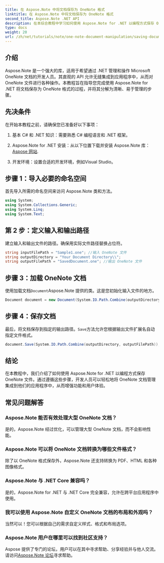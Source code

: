 ```yaml
---
title: 在 Aspose.Note 中将文档保存为 OneNote 格式
linktitle: 在 Aspose.Note 中将文档保存为 OneNote 格式
second_title: Aspose.Note .NET API
description: 在本综合教程中学习如何使用 Aspose.Note for .NET 以编程方式保存 OneNote 文档。了解分步指南，引导您完成整个过程 - 从加载现有 OneNote 文件到以所需格式保存它们。
type: docs
weight: 20
url: /zh/net/tutorials/note/one-note-document-manipulation/saving-document-to-one-note-format/
---
```

## 介绍

Aspose.Note 是一个强大的库，适用于希望通过 .NET 管理和操作 Microsoft OneNote 文档的开发人员。其直观的 API 允许无缝集成到应用程序中，从而对 OneNote 文件进行各种操作。本教程旨在指导您完成使用 Aspose.Note for .NET 将文档保存为 OneNote 格式的过程，并将其分解为清晰、易于管理的步骤。

## 先决条件

在开始本教程之前，请确保您已准备好以下事项：

1. 基本 C# 和 .NET 知识：需要熟悉 C# 编程语言和 .NET 框架。
   
2.  Aspose.Note for .NET 安装：从以下位置下载并安装 Aspose.Note 库：[Aspose 网站](https://releases.aspose.com/note/net/).

3. 开发环境：设置合适的开发环境，例如Visual Studio。

## 步骤 1：导入必要的命名空间

首先导入所需的命名空间来访问 Aspose.Note 类和方法。

```csharp
using System;
using System.Collections.Generic;
using System.Linq;
using System.Text;
```

## 第 2 步：定义输入和输出路径

建立输入和输出文件的路径。确保用实际文件路径替换占位符。

```csharp
string inputFilePath = "Sample1.one"; //输入 OneNote 文件
string outputDirectory = "Your Document Directory\\";
string outputFilePath = "SavedDocument.one"; //输出 OneNote 文件
```

## 步骤 3：加载 OneNote 文档

使用加载文档`Document`Aspose.Note 提供的类。这是您初始化输入文件的地方。

```csharp
Document document = new Document(System.IO.Path.Combine(outputDirectory, inputFilePath));
```

## 步骤 4：保存文档

最后，将文档保存到指定的输出路径。`Save`方法允许您根据输出文件扩展名自动指定文件格式。

```csharp
document.Save(System.IO.Path.Combine(outputDirectory, outputFilePath));
```

## 结论

在本教程中，我们介绍了如何使用 Aspose.Note for .NET 以编程方式保存 OneNote 文件。通过遵循这些步骤，开发人员可以轻松地将 OneNote 文档管理集成到他们的应用程序中，从而增强功能和用户体验。

## 常见问题解答

### Aspose.Note 能否有效处理大型 OneNote 文档？

是的，Aspose.Note 经过优化，可以管理大型 OneNote 文档，而不会影响性能。

### Aspose.Note 可以将 OneNote 文档转换为哪些文件格式？

除了以 OneNote 格式保存外，Aspose.Note 还支持转换为 PDF、HTML 和各种图像格式。

### Aspose.Note 与 .NET Core 兼容吗？

是的，Aspose.Note for .NET 与 .NET Core 完全兼容，允许在跨平台应用程序中使用。

### 我可以使用 Aspose.Note 自定义 OneNote 文档的布局和外观吗？

当然可以！您可以根据自己的需求自定义样式、格式和布局选项。

### Aspose.Note 用户在哪里可以找到社区支持？

 Aspose 提供了专门的论坛，用户可以在其中寻求帮助、分享经验并与他人交流。请访问[Aspose.Note 论坛](https://forum.aspose.com/c/note/28)寻求帮助。